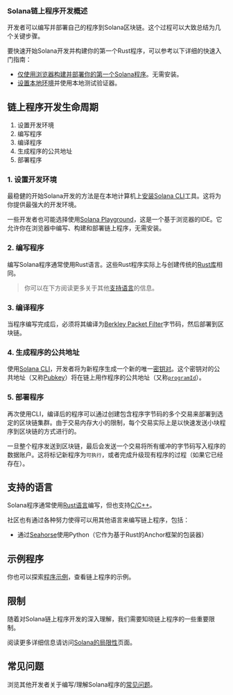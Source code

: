### Solana链上程序开发概述

开发者可以编写并部署自己的程序到Solana区块链。这个过程可以大致总结为几个关键步骤。

<Callout title="Hello World: 开始Solana开发">

要快速开始Solana开发并构建你的第一个Rust程序，可以参考以下详细的快速入门指南：

- [仅使用浏览器构建并部署你的第一个Solana程序](/content/guides/getstarted/hello-world-in-your-browser.md)。无需安装。
- [设置本地环境](/content/guides/getstarted/setup-local-development.md)并使用本地测试验证器。

</Callout>

## 链上程序开发生命周期

1. 设置开发环境
2. 编写程序
3. 编译程序
4. 生成程序的公共地址
5. 部署程序

### 1. 设置开发环境

最稳健的开始Solana开发的方法是在本地计算机上[安装Solana CLI](https://docs.solanalabs.com/cli/install)工具。这将为你提供最强大的开发环境。

一些开发者也可能选择使用[Solana Playground](https://beta.solpg.io/)，这是一个基于浏览器的IDE。它允许你在浏览器中编写、构建和部署链上程序，无需安装。

### 2. 编写程序

编写Solana程序通常使用Rust语言。这些Rust程序实际上与创建传统的[Rust库](https://doc.rust-lang.org/rust-by-example/crates/lib.html)相同。

> 你可以在下方阅读更多关于其他[支持语言](#支持的语言)的信息。

### 3. 编译程序

当程序编写完成后，必须将其编译为[Berkley Packet Filter](faq.md#berkeley-packet-filter-bpf)字节码，然后部署到区块链。

### 4. 生成程序的公共地址

使用[Solana CLI](https://docs.solanalabs.com/cli/install)，开发者将为新程序生成一个新的唯一[密钥对](/docs/terminology.md#keypair)。这个密钥对的公共地址（又称[Pubkey](/docs/terminology.md#public-key-pubkey)）将在链上用作程序的公共地址（又称[`programId`](/docs/terminology.md#program-id)）。

### 5. 部署程序

再次使用CLI，编译后的程序可以通过创建包含程序字节码的多个交易来部署到选定的区块链集群。由于交易内存大小的限制，每个交易实际上是以快速发送小块程序到区块链的方式进行的。

一旦整个程序发送到区块链，最后会发送一个交易将所有缓冲的字节码写入程序的数据账户。这将标记新程序为`可执行`，或者完成升级现有程序的过程（如果它已经存在）。

## 支持的语言

Solana程序通常使用[Rust语言](lang-rust.md)编写，但也支持[C/C++](lang-c.md)。

社区也有通过各种努力使得可以用其他语言来编写链上程序，包括：

- 通过[Seahorse](https://seahorse.dev/)使用Python（它作为基于Rust的Anchor框架的包装器）

## 示例程序

你也可以探索[程序示例](examples.md)，查看链上程序的示例。

## 限制

随着对Solana链上程序开发的深入理解，我们需要知晓链上程序的一些重要限制。

阅读更多详细信息请访问[Solana的局限性](limitations.md)页面。

## 常见问题

浏览其他开发者关于编写/理解Solana程序的[常见问题](faq.md)。
